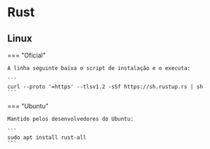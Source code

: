 # Rust

## Linux

=== "Oficial"
    
    A linha seguinte baixa o script de instalação e o executa:  
    
    ```
    curl --proto '=https' --tlsv1.2 -sSf https://sh.rustup.rs | sh
    ```

=== "Ubuntu"
    
    Mantido pelos desenvolvedores do Ubuntu:  
    
    ```
    sudo apt install rust-all
    ```
